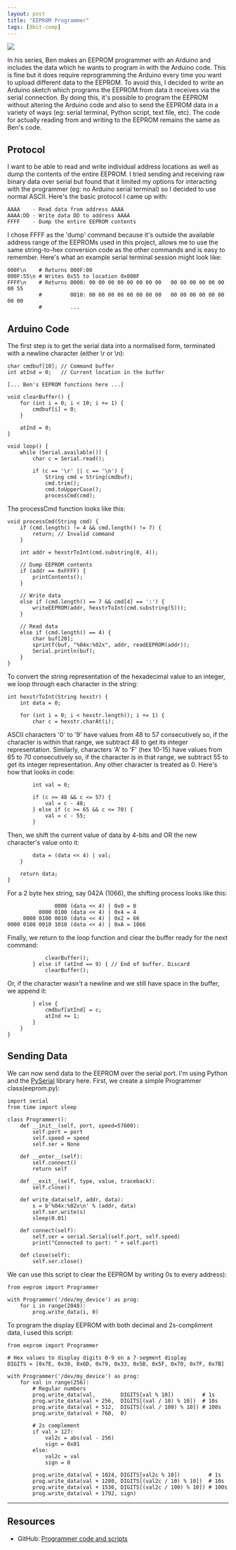 ```yaml
---
layout: post
title: "EEPROM Programmer"
tags: [8bit-comp]
---
```


![](/images/8bit-comp/IMG_0581.tn.jpg)

In his series, Ben makes an EEPROM programmer with an Arduino and includes the data which he wants to program in with the Arduino code.  This is fine but it does require reprogramming the Arduino every time you want to upload different data to the EEPROM.  To avoid this, I decided to write an Arduino sketch which programs the EEPROM from data it receives via the serial connection.  By doing this, it's possible to program the EEPROM without altering the Arduino code and also to send the EEPROM data in a variety of ways (eg: serial terminal, Python script, text file, etc).  The code for actually reading from and writing to the EEPROM remains the same as Ben's code.

## Protocol

I want to be able to read and write individual address locations as well as dump the contents of the entire EEPROM.  I tried sending and receiving raw binary data over serial but found that it limited my options for interacting with the programmer (eg: no Arduino serial terminal) so I decided to use normal ASCII.  Here's the basic protocol I came up with:

    AAAA    - Read data from address AAAA
    AAAA:DD - Write data DD to address AAAA
    FFFF    - Dump the entire EEPROM contents

I chose FFFF as the 'dump' command because it's outside the available address range of the EEPROMs used in this project, allows me to use the same string-to-hex conversion code as the other commands and is easy to remember.  Here's what an example serial terminal session might look like:

    000F\n    # Returns 000F:00
    000F:55\n # Writes 0x55 to location 0x000F
    FFFF\n    # Returns 0000: 00 00 00 00 00 00 00 00   00 00 00 00 00 00 00 55
              #         0010: 00 00 00 00 00 00 00 00   00 00 00 00 00 00 00 00
              #         ...

## Arduino Code

The first step is to get the serial data into a normalised form, terminated with a newline character (either \r or \n):

    char cmdbuf[10]; // Command buffer
    int atInd = 0;   // Current location in the buffer

    [... Ben's EEPROM functions here ...]

    void clearBuffer() {
        for (int i = 0; i < 10; i += 1) {
            cmdbuf[i] = 0;
        }

        atInd = 0;
    }

    void loop() {
        while (Serial.available()) {
            char c = Serial.read();

            if (c == '\r' || c == '\n') {
                String cmd = String(cmdbuf);
                cmd.trim();
                cmd.toUpperCase();
                processCmd(cmd);

The processCmd function looks like this:

    void processCmd(String cmd) {
        if (cmd.length() != 4 && cmd.length() != 7) {
            return; // Invalid command
        }

        int addr = hexstrToInt(cmd.substring(0, 4));

        // Dump EEPROM contents
        if (addr == 0xFFFF) {
            printContents();
        }

        // Write data
        else if (cmd.length() == 7 && cmd[4] == ':') {
            writeEEPROM(addr, hexstrToInt(cmd.substring(5)));
        }

        // Read data
        else if (cmd.length() == 4) {
            char buf[20];
            sprintf(buf, "%04x:%02x", addr, readEEPROM(addr));
            Serial.println(buf);
        }
    }

To convert the string representation of the hexadecimal value to an integer, we loop through each character in the string:

    int hexstrToInt(String hexstr) {
        int data = 0;

        for (int i = 0; i < hexstr.length(); i += 1) {
            char c = hexstr.charAt(i);

ASCII characters '0' to '9' have values from 48 to 57 consecutively so, if the character is within that range, we subtract 48 to get its integer representation.  Similarly, characters 'A' to 'F' (hex 10-15) have values from 65 to 70 consecutively so, if the character is in that range, we subtract 55 to get its integer representation.  Any other character is treated as 0.  Here's how that looks in code:

            int val = 0;

            if (c >= 48 && c <= 57) {
                val = c - 48;
            } else if (c >= 65 && c <= 70) {
                val = c - 55;
            }

Then, we shift the current value of data by 4-bits and OR the new character's value onto it:

            data = (data << 4) | val;
        }

        return data;
    }

For a 2 byte hex string, say 042A (1066), the shifting process looks like this:

                   0000 (data << 4) | 0x0 = 0
              0000 0100 (data << 4) | 0x4 = 4
         0000 0100 0010 (data << 4) | 0x2 = 66
    0000 0100 0010 1010 (data << 4) | 0xA = 1066

Finally, we return to the loop function and clear the buffer ready for the next command:

                clearBuffer();
            } else if (atInd == 9) { // End of buffer. Discard
                clearBuffer();

Or, if the character wasn't a newline and we still have space in the buffer, we append it:

            } else {
                cmdbuf[atInd] = c;
                atInd += 1;
            }
        }
    }

## Sending Data

We can now send data to the EEPROM over the serial port.  I'm using Python and the [PySerial](https://pyserial.readthedocs.io/) library here.  First, we create a simple Programmer class(eeprom.py):

    import serial
    from time import sleep

    class Programmer():
        def __init__(self, port, speed=57600):
            self.port = port
            self.speed = speed
            self.ser = None

        def __enter__(self):
            self.connect()
            return self

        def __exit__(self, type, value, traceback):
            self.close()

        def write_data(self, addr, data):
            s = b'%04x:%02x\n' % (addr, data)
            self.ser.write(s)
            sleep(0.01)

        def connect(self):
            self.ser = serial.Serial(self.port, self.speed)
            print("Connected to port: " + self.port)

        def close(self):
            self.ser.close()

We can use this script to clear the EEPROM by writing 0s to every address):

    from eeprom import Programmer

    with Programmer('/dev/my_device') as prog:
        for i in range(2048):
            prog.write_data(i, 0)

To program the display EEPROM with both decimal and 2s-compliment data, I used this script:

    from eeprom import Programmer

    # Hex values to display digits 0-9 on a 7-segment display
    DIGITS = [0x7E, 0x30, 0x6D, 0x79, 0x33, 0x5B, 0x5F, 0x70, 0x7F, 0x7B]

    with Programmer('/dev/my_device') as prog:
        for val in range(256):
            # Regular numbers
            prog.write_data(val,        DIGITS[val % 10])         # 1s
            prog.write_data(val + 256,  DIGITS[(val / 10) % 10])  # 10s
            prog.write_data(val + 512,  DIGITS[(val / 100) % 10]) # 100s
            prog.write_data(val + 768,  0)

            # 2s complement
            if val > 127:
                val2c = abs(val - 256)
                sign = 0x01
            else:
                val2c = val
                sign = 0

            prog.write_data(val + 1024, DIGITS[val2c % 10])         # 1s
            prog.write_data(val + 1280, DIGITS[(val2c / 10) % 10])  # 10s
            prog.write_data(val + 1536, DIGITS[(val2c / 100) % 10]) # 100s
            prog.write_data(val + 1792, sign)

___

## Resources

 * GitHub: [Programmer code and scripts](https://github.com/stuartm2/EEPROM_programmer)
